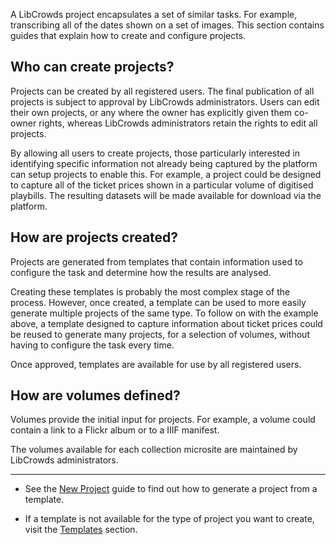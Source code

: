 A LibCrowds project encapsulates a set of similar tasks. For example,
transcribing all of the dates shown on a set of images. This section contains
guides that explain how to create and configure projects.

## Who can create projects?

Projects can be created by all registered users. The final publication
of all projects is subject to approval by LibCrowds administrators. Users can
edit their own projects, or any where the owner has explicitly given them
co-owner rights, whereas LibCrowds administrators retain the rights to edit
all projects.

By allowing all users to create projects, those particularly interested in
identifying specific information not already being captured by the platform
can setup projects to enable this. For example, a project could be designed to
capture all of the ticket prices shown in a particular volume of digitised
playbills. The resulting datasets will be made available for download via the
platform.

## How are projects created?

Projects are generated from templates that contain information used to
configure the task and determine how the results are analysed.

Creating these templates is probably the most complex stage of the process.
However, once created, a template can be used to more easily generate multiple
projects of the same type. To follow on with the example above, a template
designed to capture information about ticket prices could be reused to generate
many projects, for a selection of volumes, without having to configure the task
every time.

Once approved, templates are available for use by all registered users.

## How are volumes defined?

Volumes provide the initial input for projects. For example, a volume could
contain a link to a Flickr album or to a IIIF manifest.

The volumes available for each collection microsite are maintained by
LibCrowds administrators.

---

- See the [New Project](/projects/new.md) guide to find out how to generate a
project from a template.

- If a template is not available for the type of
project you want to create, visit the
[Templates](/templates/introduction) section.


